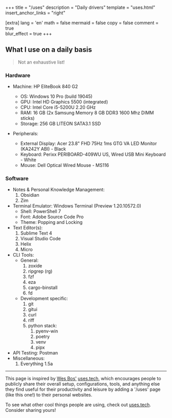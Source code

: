 +++
title = "/uses"
description = "Daily drivers"
template = "uses.html"
insert_anchor_links = "right"

[extra]
lang = 'en'
math = false
mermaid = false
copy = false
comment = true         
blur_effect = true
+++

## What I use on a daily basis

> Not an exhaustive list!

### Hardware

- Machine: HP EliteBook 840 G2
  - OS: Windows 10 Pro (build 19045)
  - GPU: Intel HD Graphics 5500 (integrated)
  - CPU: Intel Core i5-5200U 2.20 GHz
  - RAM: 16 GB (2x Samsung Memory 8 GB DDR3 1600 Mhz DIMM sticks)
  - Storage: 256 GB LITEON SATA3.1 SSD 
  
- Peripherals:
  - External Display: Acer 23.8" FHD 75Hz 1ms GTG VA LED Monitor (KA242Y ABI) - Black
  - Keyboard: Perixx PERIBOARD-409WU US, Wired USB Mini Keyboard - White
  - Mouse: Dell Optical Wired Mouse - MS116

### Software
  - Notes & Personal Knowledge Management:
    1. Obsidian
    2. Zim  
  - Terminal Emulator: Windows Terminal (Preview 1.20.10572.0)
    - Shell: PowerShell 7
  	- Font: Adobe Source Code Pro
  	- Theme: Popping and Locking
  - Text Editor(s):
    1. Sublime Text 4
    2. Visual Studio Code
    3. Helix
    4. Micro 
  - CLI Tools:
    - General:
      1. zoxide
      2. ripgrep (rg)
      3. fzf
      4. eza
      5. cargo-binstall
      6. fd 
    - Development specific:
      1. git
      2. gitui
      3. curl
      4. riff 
      5. python stack: 
         1. pyenv-win
         2. poetry
         3. venv
         4. pipx
  - API Testing: Postman 
  - Miscellaneous:
    1. Everything 1.5a

---

This page is inspired by [Wes Bos'](https://wesbos.com) [uses.tech](https://uses.tech), which encourages people to publicly share their overall setup, configurations, tools, and anything else they find useful for their productivity and leisure by adding a '/uses' page (like this one!) to their personal websites.

To see what other cool things people are using, check out [uses.tech](https://uses.tech). Consider sharing yours!